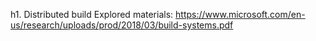 h1. Distributed build
Explored materials:
https://www.microsoft.com/en-us/research/uploads/prod/2018/03/build-systems.pdf

